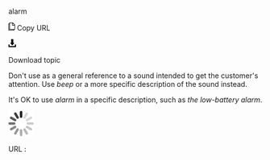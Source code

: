 # 

alarm

![Copy URL](media/alarm/Copy.png)
Copy URL

![Download](media/alarm/Download.png)

Download topic

Don't use as a general reference to a sound intended to get the customer's attention. Use *beep* or a more specific description of the sound instead.

It's OK to use *alarm* in a specific description, such as *the low-battery alarm*.

![In progress](media/alarm/activity-large.gif)

URL :

